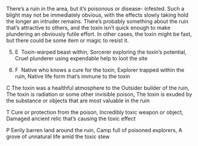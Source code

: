 There’s a ruin in the area, but it’s poisonous or disease- infested. Such a blight may not be immediately obvious, with the effects slowly taking hold the longer an intruder remains. There’s probably something about the ruin that’s attractive to others, and the toxin isn’t quick enough to make plundering an obviously futile effort. In other cases, the toxin might be fast, but there could be some item or magic to resist it.

5.  E  Toxin-warped beast within, Sorcerer exploring the toxin’s potential, Cruel plunderer using expendable help to loot the site
    
6.  F  Native who knows a cure for the toxin, Explorer trapped within the ruin, Native life form that’s immune to the toxin
    

C The toxin was a healthful atmosphere to the Outsider builder of the ruin, The toxin is radiation or some other invisible poison, The toxin is exuded by the substance or objects that are most valuable in the ruin

T Cure or protection from the poison, Incredibly toxic weapon or object, Damaged ancient relic that’s causing the toxic effect

P Eerily barren land around the ruin, Camp full of poisoned explorers, A grove of unnatural life amid the toxic stew